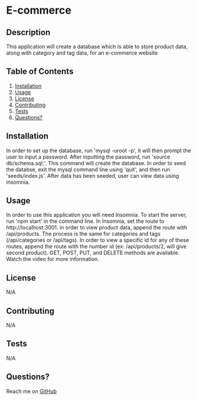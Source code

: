 # E-commerce 
## Description
This application will create a database which is able to store product data, along with category and tag data, for an e-commerce website
## Table of Contents
1. [Installation](https://github.com/rau1avi1a/E-commerce#installation)
2. [Usage](https://github.com/rau1avi1a/E-commerce#usage)
3. [License](https://github.com/rau1avi1a/E-commerce#license)
4. [Contributing](https://github.com/rau1avi1a/E-commerce#contributing)
5. [Tests](https://github.com/rau1avi1a/E-commerce#tests)
6. [Questions?](https://github.com/rau1avi1a/E-commerce#questions)
## Installation
In order to set up the database, run 'mysql -uroot -p', it will then prompt the user to input a password. After inputting the password, run 'source db/schema.sql;'. This command will create the database. In order to seed the databse, exit the mysql command line using 'quit', and then run 'seeds/index.js'. After data has been seeded, user can view data using insomnia.
## Usage
In order to use this application you will need Insomnia. To start the server, run 'npm start' in the command line. In Insomnia, set the route to http://localhost:3001. in order to view product data, append the route with /api/products. The process is the same for categories and tags (/api/categories or /api/tags). In order to view a specific id for any of these routes, append the route with the number id (ex: /api/products/2, will give second product). GET, POST, PUT, and DELETE methods are available. Watch the video for more information.
## License
N/A
## Contributing
N/A
## Tests
N/A
## Questions?
Reach me on [GitHub](https://github.com/rau1avi1a)
